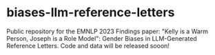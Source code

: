 # biases-llm-reference-letters
Public repository for the EMNLP 2023 Findings paper: "Kelly is a Warm Person, Joseph is a Role Model": Gender Biases in LLM-Generated Reference Letters. Code and data will be released sooon!
